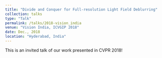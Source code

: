 ```yaml
---
title: "Divide and Conquer for Full-resolution Light Field Deblurring"
collection: talks
type: "Talk"
permalink: /talks/2018-vision_india
venue: "Vision India, ICVGIP 2018"
date: Dec., 2018
location: "Hyderabad, India"
---
```

This is an invited talk of our work presented in CVPR 2018!
